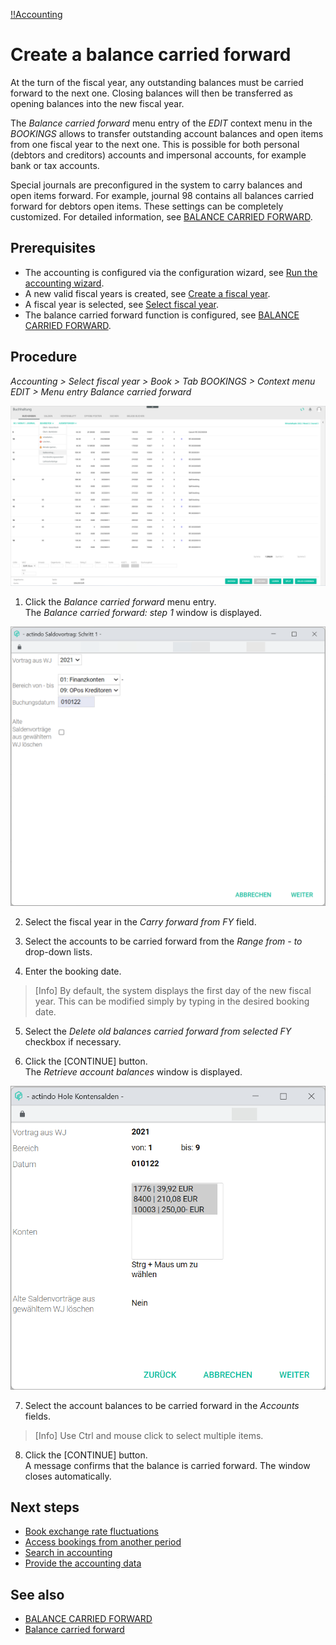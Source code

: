 [!!Accounting](RetailSuiteAccounting)

# Create a balance carried forward

At the turn of the fiscal year, any outstanding balances must be carried forward to the next one. Closing balances will then be transferred as opening balances into the new fiscal year.

The *Balance carried forward* menu entry of the *EDIT* context menu in the *BOOKINGS* allows to transfer outstanding account balances and open items from one fiscal year to the next one. This is possible for both personal (debtors and creditors) accounts and impersonal accounts, for example bank or tax accounts.

Special journals are preconfigured in the system to carry balances and open items forward. For example, journal 98 contains all balances carried forward for debtors open items. These settings can be completely customized. For detailed information, see [BALANCE CARRIED FORWARD](#to_be_completed).

## Prerequisites

- The accounting is configured via the configuration wizard, see [Run the accounting wizard](01_RunAccountingWizard.md).
- A new valid fiscal years is created, see [Create a fiscal year](04_ManageFiscalYear.md#create-a-fiscal-year).
- A fiscal year is selected, see [Select fiscal year](01_SelectFiscalYear.md).
- The balance carried forward function is configured, see [BALANCE CARRIED FORWARD](#to_be_completed).

## Procedure

*Accounting > Select fiscal year > Book > Tab BOOKINGS > Context menu EDIT > Menu entry Balance carried forward*

![Balance carried forward](/Assets/Screenshots/RetailSuiteAccounting/Book/BalanceCarriedForward.png "[Balance carried forward]")

1. Click the *Balance carried forward* menu entry.  
The *Balance carried forward: step 1* window is displayed.

  ![Balance carried forward: step 1](/Assets/Screenshots/RetailSuiteAccounting/Book/BalanceCarriedForward01.png "[Balance carried forward: step 1]")

2. Select the fiscal year in the *Carry forward from FY* field.

3. Select the accounts to be carried forward from the *Range from - to* drop-down lists.

4. Enter the booking date.

  > [Info] By default, the system displays the first day of the new fiscal year. This can be modified simply by typing in the desired booking date.

5. Select the *Delete old balances carried forward from selected FY* checkbox if necessary.

6. Click the [CONTINUE] button.  
The *Retrieve account balances* window is displayed.

  ![Retrieve account balances](/Assets/Screenshots/RetailSuiteAccounting/Book/RetrieveAccountBalances.png "[Retrieve account balances]")

7. Select the account balances to be carried forward in the *Accounts* fields.

  > [Info] Use Ctrl and mouse click to select multiple items.

8. Click the [CONTINUE] button.  
A message confirms that the balance is carried forward. The window closes automatically.

## Next steps

 - [Book exchange rate fluctuations](12_BookExchangeRateFluctuations.md)
 - [Access bookings from another period](13_AccessBookingsPeriod.md)
 - [Search in accounting](14_SearchAccounting.md)
 - [Provide the accounting data](15_ProvideAccountingData.md)

## See also

  - [BALANCE CARRIED FORWARD](/RetailSuiteAccounting/UserInterface/XX_BalanceCarriedForward.md)
  - [Balance carried forward](/RetailSuiteAccounting/UserInterface/XX_BalanceCarriedForward2.md)
